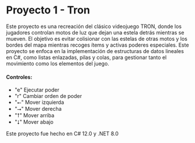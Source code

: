 # Proyecto 1 - Tron

Este proyecto es una recreación del clásico videojuego TRON, donde los jugadores controlan motos de luz que dejan una estela detrás mientras se mueven. El objetivo es evitar colisionar con las estelas de otras motos y los bordes del mapa mientras recoges ítems y activas poderes especiales. Este proyecto se enfoca en la implementación de estructuras de datos lineales en C#, como listas enlazadas, pilas y colas, para gestionar tanto el movimiento como los elementos del juego.

#### Controles:

- "e" Ejecutar poder
- "r" Cambiar orden de poder
- "⭠" Mover izquierda
- "⭢" Mover derecha
- "⭡" Mover arriba
- "⭣" Mover abajo

Este proyecto fue hecho en C# 12.0 y .NET 8.0
